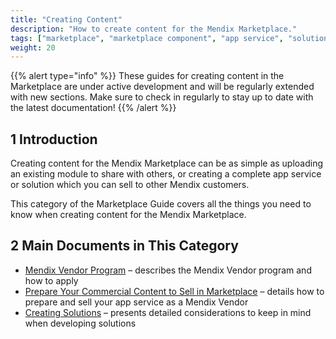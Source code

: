 ```yaml
---
title: "Creating Content"
description: "How to create content for the Mendix Marketplace."
tags: ["marketplace", "marketplace component", "app service", "solution"]
weight: 20
---
```


{{% alert type="info" %}}
These guides for creating content in the Marketplace are under active development and will be regularly extended with new sections. Make sure to check in regularly to stay up to date with the latest documentation!
{{% /alert %}}

## 1 Introduction

Creating content for the Mendix Marketplace can be as simple as uploading an existing module to share with others, or creating a complete app service or solution which you can sell to other Mendix customers.

This category of the Marketplace Guide covers all the things you need to know when creating content for the Mendix Marketplace.

## 2 Main Documents in This Category

* [Mendix Vendor Program](vendor-program) – describes the Mendix Vendor program and how to apply
* [Prepare Your Commercial Content to Sell in Marketplace](prepare) – details how to prepare and sell your app service as a Mendix Vendor
* [Creating Solutions](sol-solutions-guide) – presents detailed considerations to keep in mind when developing solutions
